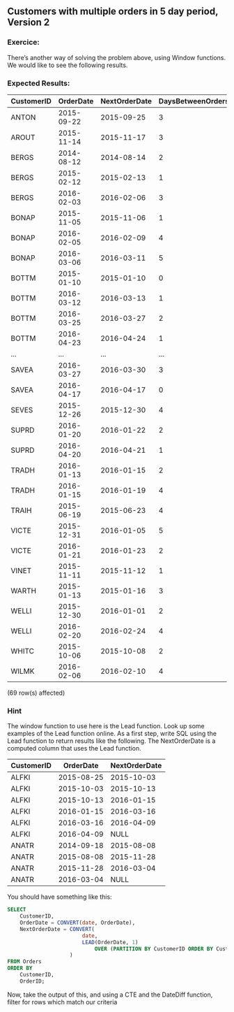 ## Customers with multiple orders in 5 day period, Version 2

### Exercice:

There’s another way of solving the problem above, using Window functions. We would like to see the following results.

### Expected Results:

| CustomerID | OrderDate  | NextOrderDate | DaysBetweenOrders |
|------------|------------|---------------|-------------------|
| ANTON      | 2015-09-22 | 2015-09-25    | 3                 |
| AROUT      | 2015-11-14 | 2015-11-17    | 3                 |
| BERGS      | 2014-08-12 | 2014-08-14    | 2                 |
| BERGS      | 2015-02-12 | 2015-02-13    | 1                 |
| BERGS      | 2016-02-03 | 2016-02-06    | 3                 |
| BONAP      | 2015-11-05 | 2015-11-06    | 1                 |
| BONAP      | 2016-02-05 | 2016-02-09    | 4                 |
| BONAP      | 2016-03-06 | 2016-03-11    | 5                 |
| BOTTM      | 2015-01-10 | 2015-01-10    | 0                 |
| BOTTM      | 2016-03-12 | 2016-03-13    | 1                 |
| BOTTM      | 2016-03-25 | 2016-03-27    | 2                 |
| BOTTM      | 2016-04-23 | 2016-04-24    | 1                 |
| ...        | ...        | ...           | ...               |
| SAVEA      | 2016-03-27 | 2016-03-30    | 3                 |
| SAVEA      | 2016-04-17 | 2016-04-17    | 0                 |
| SEVES      | 2015-12-26 | 2015-12-30    | 4                 |
| SUPRD      | 2016-01-20 | 2016-01-22    | 2                 |
| SUPRD      | 2016-04-20 | 2016-04-21    | 1                 |
| TRADH      | 2016-01-13 | 2016-01-15    | 2                 |
| TRADH      | 2016-01-15 | 2016-01-19    | 4                 |
| TRAIH      | 2015-06-19 | 2015-06-23    | 4                 |
| VICTE      | 2015-12-31 | 2016-01-05    | 5                 |
| VICTE      | 2016-01-21 | 2016-01-23    | 2                 |
| VINET      | 2015-11-11 | 2015-11-12    | 1                 |
| WARTH      | 2015-01-13 | 2015-01-16    | 3                 |
| WELLI      | 2015-12-30 | 2016-01-01    | 2                 |
| WELLI      | 2016-02-20 | 2016-02-24    | 4                 |
| WHITC      | 2015-10-06 | 2015-10-08    | 2                 |
| WILMK      | 2016-02-06 | 2016-02-10    | 4                 |

(69 row(s) affected)

### Hint

The window function to use here is the Lead function.
Look up some examples of the Lead function online.
As a first step, write SQL using the Lead function to return results like the following. The NextOrderDate is a computed column that uses the Lead function.

| CustomerID | OrderDate  | NextOrderDate |
|------------|------------|---------------|
| ALFKI      | 2015-08-25 | 2015-10-03    |
| ALFKI      | 2015-10-03 | 2015-10-13    |
| ALFKI      | 2015-10-13 | 2016-01-15    |
| ALFKI      | 2016-01-15 | 2016-03-16    |
| ALFKI      | 2016-03-16 | 2016-04-09    |
| ALFKI      | 2016-04-09 | NULL          |
| ANATR      | 2014-09-18 | 2015-08-08    |
| ANATR      | 2015-08-08 | 2015-11-28    |
| ANATR      | 2015-11-28 | 2016-03-04    |
| ANATR      | 2016-03-04 | NULL          |

You should have something like this:
```sql	
SELECT
    CustomerID,
    OrderDate = CONVERT(date, OrderDate),
    NextOrderDate = CONVERT(
                        date,
                        LEAD(OrderDate, 1)
                            OVER (PARTITION BY CustomerID ORDER BY CustomerID, OrderDate)
                    )
FROM Orders
ORDER BY
    CustomerID,
    OrderID;
```
Now, take the output of this, and using a CTE and the DateDiff
 function, filter for rows which match our criteria